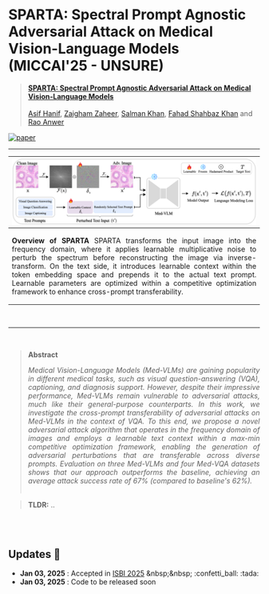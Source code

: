 # SPARTA: Spectral Prompt Agnostic Adversarial Attack on Medical Vision-Language Models (MICCAI'25 - UNSURE)

> [**SPARTA: Spectral Prompt Agnostic Adversarial Attack on Medical Vision-Language Models**]()<br><br>
> [Asif Hanif](https://scholar.google.com/citations?hl=en&user=6SO2wqUAAAAJ), [Zaigham Zaheer](https://scholar.google.com/citations?user=nFxWrXEAAAAJ), [Salman Khan](https://scholar.google.com/citations?hl=en&user=M59O9lkAAAAJ),
[Fahad Shahbaz Khan](https://scholar.google.com/citations?hl=en&user=zvaeYnUAAAAJ) and [Rao Anwer](https://scholar.google.com/citations?user=_KlvMVoAAAAJ)


[comment]: [![page](https://img.shields.io/badge/Project-Page-F9D371)](https://asif-hanif.github.io/sparta/)
[![paper](https://img.shields.io/badge/arXiv-Paper-<COLOR>.svg)]()




<hr />

| ![main figure](/media/sparta_miccai2025_unsure.png)|
|:--| 
| <p align="justify">**Overview of SPARTA** SPARTA transforms the input image into the frequency domain, where it applies learnable multiplicative noise to perturb the spectrum before reconstructing the image via inverse-transform. On the text side, it introduces learnable context within the token embedding space and prepends it to the actual text prompt. Learnable parameters are optimized within a competitive optimization framework to enhance cross-prompt transferability. </p> |

</br>
<hr />
</br>

> **Abstract** <p align="justify"><i>
Medical Vision-Language Models (Med-VLMs) are gaining popularity in different medical tasks, such as visual question-answering (VQA), captioning, and diagnosis support. However, despite their impressive performance, Med-VLMs remain vulnerable to adversarial attacks, much like their general-purpose counterparts. In this work, we investigate the cross-prompt transferability of adversarial attacks on Med-VLMs in the context of VQA. To this end, we propose a novel adversarial attack algorithm that operates in the frequency domain of images and employs a learnable text context within a max-min competitive optimization framework, enabling the generation of adversarial perturbations that are transferable across diverse prompts. Evaluation on three Med-VLMs and four Med-VQA datasets shows that our approach outperforms the baseline, achieving an average attack success rate of 67% (compared to baseline's 62%).
<br><br>
</i></p>

> <b>TLDR:</b> ..

</br>
</br>

## Updates :rocket:
- **Jan 03, 2025** : Accepted in [ISBI 2025]([https://2024.emnlp.org/](https://biomedicalimaging.org/2025/?__hstc=51849206.b421461b571f5471d6d9b6722d06a2b7.1733757041685.1735923468221.1735969456813.7&__hssc=51849206.1.1735969456813&__hsfp=1009270598)) &nbsp;&nbsp; :confetti_ball: :tada:
- **Jan 03, 2025** : Code to be released soon

<!---
</br>
</br>

## Table of Contents
- [Installation](#installation)
- [Model](#model)
- [Datasets](#datasets)
- [Code Structure](#code-structure)
- [Run Experiments](#run-experiments)
- [Results](#results)
- [Citation](#citation)
- [Contact](#contact)
- [Acknowledgement](#acknowledgement)

</br>
</br>

<a name="installation"/>

## Installation :gear:
1. Create a conda environment
```shell
conda create --name palm python=3.8
conda activate palm
```
2. Install PyTorch and other dependencies
```shell
git clone https://github.com/asif-hanif/palm
cd palm
pip install -r requirements.txt
```

</br>
<a name="model"/>
    
## Model :white_square_button:
We have shown the efficacy of PALM and other baselines (ZERO-SHOT, COOP, COCOOP) using [PENGI](https://github.com/microsoft/Pengi) model. 

Download the pre-trained PENGI model using the link provided below and place the checkpoint file at path [`pengi/configs`](/pengi/configs) (after clonning the repo). 


| Model | Link | Size |
|:-- |:-- | :-- |
| PENGI | [Download](https://zenodo.org/records/8387083/files/base.pth) | 2.2 GB | 

<br>

PENGI checkpoint can also be downloaded with following command:
```bash
wget https://zenodo.org/records/8387083/files/base.pth
```

</br>

<a name="datasets"/>
    
## Datasets :page_with_curl:

We have performed experiments on 11 audio classification datasets.  Instructions for downloading/processing datasets used by our method have been provided in the [DATASETS.md](DATASETS.md). All of the datasets have been uploaded on HuggingFace Datasets Hub :hugs: for easy access. We have also provided a [Jupyter Notebook](/media/DownloadAudioDatasets.ipynb) to download all datasets in one go. It might take some time to download all datasets, so we recommend running the notebook on a cloud instance or a machine with good internet speed.

| Dataset | Type | Classes | Size | Link |
|:-- |:-- |:--: |--: |:-- |
| [Beijing-Opera](https://compmusic.upf.edu/bo-perc-dataset) | Instrument Classification | 4 | 69 MB | [Instructions](DATASETS.md#beijing-opera) |
| [CREMA-D](https://github.com/CheyneyComputerScience/CREMA-D) | Emotion Recognition | 6 | 606 MB | [Instructions](DATASETS.md#crema-d) |
| [ESC50](https://github.com/karolpiczak/ESC-50) | Sound Event Classification | 50 | 881 MB | [Instructions](DATASETS.md#esc50) |
| [ESC50-Actions](https://github.com/karolpiczak/ESC-50) | Sound Event Classification | 10 | 881 MB | [Instructions](DATASETS.md#esc50-actions) |
| [GT-Music-Genre](https://www.kaggle.com/datasets/andradaolteanu/gtzan-dataset-music-genre-classification) | Music Analysis | 10 | 1.3 GB | [Instructions](DATASETS.md#gt-music-genre) |
| [NS-Instruments](https://magenta.tensorflow.org/datasets/nsynth) | Instrument Classification | 10 | 18.5 GB | [Instructions](DATASETS.md#ns-instruments) |
| [RAVDESS](https://zenodo.org/records/1188976#.YFZuJ0j7SL8) | Emotion Recognition | 8 | 1.1 GB | [Instructions](DATASETS.md#ravdess) |
| [SESA](https://zenodo.org/records/3519845) | Surveillance Sound Classification | 4 | 70 MB | [Instructions](DATASETS.md#sesa) |
| [TUT2017](https://zenodo.org/records/400515) | Acoustic Scene Classification | 15 | 12.3 GB | [Instructions](DATASETS.md#tut2017) |
| [UrbanSound8K](https://urbansounddataset.weebly.com/urbansound8k.html) | Sound Event Classification | 10 | 6.8 GB | [Instructions](DATASETS.md#urbansound8k) |
| [VocalSound](https://github.com/YuanGongND/vocalsound) | Vocal Sound Classification | 6 | 8.2 GB | [Instructions](DATASETS.md#vocalsound) |

</br>
</br>

All datasets should be placed in a directory named `Audio-Datasets` and the path of this directory should be specified in the variable `DATASET_ROOT` in the shell [`scripts`](/scripts/). Once all datasets have been downloaded, the directory structure should look like as follows:
```
Audio-Datasets/
    ├── Beijing-Opera/
    ├── CREMA-D/
    ├── ESC50/ 
    ├── ESC50-Actions/
    ├── GT-Music-Genre/
    ├── NS-Instruments/
    ├── RAVDESS/
    ├── SESA/
    ├── TUT2017/
    ├── UrbanSound8K/
    ├── VocalSound/
 ```


</br>

<a name="code-structure"/>

## Code Structure :snowflake:
There are three main folders in this repo: `pengi`, `palm`, `utils`. Code in [`pengi`](/pengi) folder is taken from [PENGI](https://github.com/microsoft/Pengi) repo for model instantiation. Implementation of baselines (`zeroshot`, `coop`, `cocoop`) and our method `palm` is in [`palm`](/palm) folder. Class definitions of audio and text encoder of PENGI model can be found in [`palm/encoders.py`](/palm/encoders.py) file. Training and dataset related code is in [`utils`](/utils) folder.

</br>

<a name="run-experiments"/>

## Run Experiments :zap:

We have performed all experiments on `NVIDIA A100-SXM4-40GB` GPU. Shell scripts to run experiments can be found in [`scripts`](/scripts/) folder. 

```shell
## General Command Structure
bash  <SHELL_SCRIPT>  <METHOD_NAME>
```

Following methods (including `palm`) are supported in this repository:

`zeroshot` `coop` `cocoop` `palm`

Examples to run `palm` method on different audio classifiction datasets have been provided below:

```shell
bash scripts/beijing_opera.sh palm
bash scripts/crema_d.sh palm
bash scripts/esc50_actions.sh palm
bash scripts/esc50.sh palm
bash scripts/gt_music_genre.sh palm
bash scripts/ns_instruments.sh palm
bash scripts/ravdess.sh palm
bash scripts/sesa.sh palm
bash scripts/tut.sh palm
bash scripts/urban_sound.sh palm
bash scripts/vocal_sound.sh palm
```

Results are saved in `json` format in [`logs`](/logs) directory. To process results (take an average across all folds/seeds and print), run the following command (after running all experiments):

```bash
cd logs
bash results.sh
```

<details>
<summary>Sample Output</summary>

![main figure](/media/print_results.png)

</details>

**Note** For multi-fold datasets, we run experiments using cross-validation and then report average results on each seed. 

</br>

<a name="results"/>

## Results :microscope:

<div class="content has-text-justified"><p>
<b>Comparison of PALM with Baselines</b> The accuracy scores of the baselines (<a href=”https://github.com/microsoft/Pengi”>ZERO-SHOT</a>, <a href="https://github.com/KaiyangZhou/CoOp">COOP</a> and <a href="https://github.com/KaiyangZhou/CoOp">COCOOP</a>, and our proposed method PALM) across 11 datasets are presented. For each method (except ZERO SHOT), experiments were performed using three different seeds. The accuracy scores for all seeds are reported, along with the average score. Bold values indicate the best average score in each row. Compared to the baselines, our proposed method achieves favorable results, with an average improvement of 5.5% over COOP and 3.1% over COCOOP. It should be noted that both COOP and COCOOP are computationally expensive, as these approaches require loss gradients to flow through the text encoder. Additionally, COCOOP has a feedback loop from audio features to the input space of the text encoder, making it even more computationally expensive. On the other hand, PALM is relatively less computationally expensive.
</p></div>

![main figure](/media/results.png)

</br>
</br>

<div class="content has-text-justified">
<p align="justify"><b>Comparison of PALM<sup>&dagger;</sup> and PALM</b> Here, <b>PALM<sup>&dagger;</sup></b> refers to setting in which the <i>Learnable Context</i> embeddings have been <b>removed</b> from the feature space of the text encoder. The removal of context embeddings drastically degrades performance, highlighting their importance.</p>
</div>

![main figure](/media/palm_vs_palm_dagger.png)


</br>

<a name="citation"/>

## Citation :star:
If you find our work, this repository, or pretrained models useful, please consider giving a star :star: and citation.
```bibtex
@article{hanif2024palm,
  title={PALM: Few-Shot Prompt Learning for Audio Language Models},
  author={Hanif, Asif and Agro, Maha Tufail and Qazi, Mohammad Areeb and Aldarmaki, Hanan},
  journal={arXiv preprint arXiv:2409.19806},
  year={2024}
}
```

</br>

<a name="contact"/>

## Contact :mailbox:
Should you have any questions, please create an issue on this repository or contact us at **asif.hanif@mbzuai.ac.ae**

</br>

<a name="acknowledgement"/>

## Acknowledgement :pray:
We used [PENGI](https://github.com/microsoft/Pengi) for model instantiation and borrowed a part of code from [COOP/COCOOP](https://github.com/KaiyangZhou/CoOp) to implement baselines. We thank the respective authors for releasing the code.

<hr />

-->


